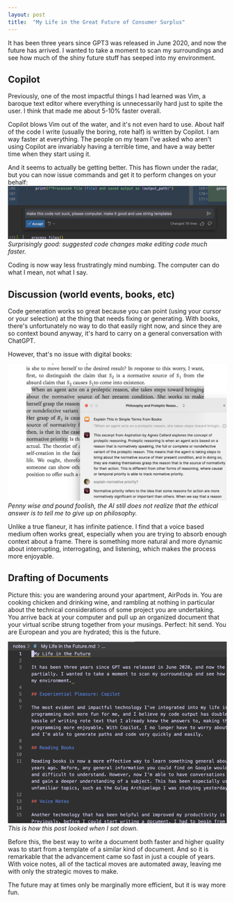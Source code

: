 ```yaml
---
layout: post
title:  "My Life in the Great Future of Consumer Surplus"
---
```


It has been three years since GPT3 was released in June 2020, and now the future has arrived. I wanted to take a moment to scan my surroundings and see how much of the shiny future stuff has seeped into my environment.

## Copilot

Previously, one of the most impactful things I had learned was Vim, a baroque text editor where everything is unnecessarily hard just to spite the user. I think that made me about 5-10% faster overall.

Copilot blows Vim out of the water, and it's not even hard to use. About half of the code I write (usually the boring, rote half) is written by Copilot. I am way faster at everything. The people on my team I've asked who aren't using Copilot are invariably having a terrible time, and have a way better time when they start using it.

And it seems to actually be getting better. This has flown under the radar, but you can now issue commands and get it to perform changes on your behalf:
![image](/assets/unnamed.png)
_Surprisingly good: suggested code changes make editing code much faster._

Coding is now way less frustratingly mind numbing. The computer can do what I mean, not what I say.

## Discussion (world events, books, etc)

Code generation works so great because you can point (using your cursor or your selection) at the thing that needs fixing or generating. With books, there's unfortunately no way to do that easily right now, and since they are so context bound anyway, it's hard to carry on a general conversation with ChatGPT.

However, that's no issue with digital books:

![image](/assets/unnamed-1.png)
_Penny wise and pound foolish, the AI still does not realize that the ethical answer is to tell me to give up on philosophy._

Unlike a true flaneur, it has infinite patience. I find that a voice based medium often works great, especially when you are trying to absorb enough context about a frame. There is something more natural and more dynamic about interrupting, interrogating, and listening, which makes the process more enjoyable.

## Drafting of Documents

Picture this: you are wandering around your apartment, AirPods in. You are cooking chicken and drinking wine, and rambling at nothing in particular about the technical considerations of some project you are undertaking. You arrive back at your computer and pull up an organized document that your virtual scribe strung together from your musings. Perfect: hit send. You are European and you are hydrated; this is the future.

![image](/assets/unnamed-2.png)
_This is how this post looked when I sat down._

Before this, the best way to write a document both faster and higher quality was to start from a template of a similar kind of document. And so it is remarkable that the advancement came so fast in just a couple of years. With voice notes, all of the tactical moves are automated away, leaving me with only the strategic moves to make.

The future may at times only be marginally more efficient, but it is way more fun.
